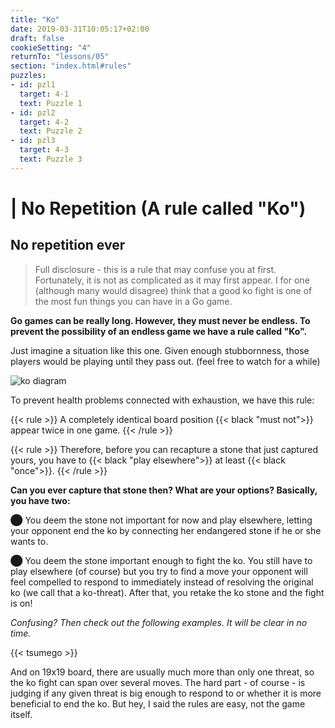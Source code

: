 ```yaml
---
title: "Ko"
date: 2019-03-31T10:05:17+02:00
draft: false
cookieSetting: "4"
returnTo: "lessons/05"
section: "index.html#rules"
puzzles:
- id: pzl1
  target: 4-1
  text: Puzzle 1
- id: pzl2
  target: 4-2
  text: Puzzle 2
- id: pzl3
  target: 4-3
  text: Puzzle 3  
---
```


# | No Repetition (A rule called "Ko")
## No repetition ever

> Full disclosure - this is a rule that may confuse you at first. Fortunately, it is not as complicated as it may first appear. I for one (although many would disagree) think that a good ko fight is one of the most fun things you can have in a Go game.

**Go games can be really long. However, they must never be endless. To prevent the possibility of an endless game we have a rule called "Ko".**

Just imagine a situation like this one. Given enough stubbornness, those players would be playing until they pass out. (feel free to watch for a while)

![ko diagram](/images/ko.gif)

To prevent health problems connected with exhaustion, we have this rule:

{{< rule >}}
    A completely identical board position {{< black "must not">}} appear twice in one game.
{{< /rule >}}

{{< rule >}}
Therefore, before you can recapture a stone that just captured yours, you have to {{< black "play elsewhere">}} at least {{< black "once">}}.
{{< /rule >}}

**Can you ever capture that stone then? What are your options? Basically, you have two:**

⬤  You deem the stone not important for now and play elsewhere, letting your opponent end the ko by connecting her endangered stone if he or she wants to.

⬤  You deem the stone important enough to fight the ko. You still have to play elsewhere (of course) but you try to find a move your opponent will feel compelled to respond to immediately instead of resolving the original ko (we call that a ko-threat). After that, you retake the ko stone and the fight is on!



*Confusing? Then check out the following examples. It will be clear in no time.*

{{< tsumego >}}

And on 19x19 board, there are usually much more than only one threat, so the ko fight can span over several moves.
The hard part - of course - is judging if any given threat is big enough to respond to or whether it is more beneficial to end the ko. But hey, I said the rules are easy, not the game itself.